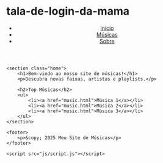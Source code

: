 # tala-de-login-da-mama
<!DOCTYPE html>
<html lang="pt-br">
<head>
    <meta charset="UTF-8">
    <meta name="viewport" content="width=device-width, initial-scale=1.0">
    <title>Site de Músicas</title>
    <link rel="stylesheet" href="css/style.css">
</head>
<body>
    <header>
        <nav>
            <ul>
                <li><a href="index.html">Início</a></li>
                <li><a href="music.html">Músicas</a></li>
                <li><a href="about.html">Sobre</a></li>
            </ul>
        </nav>
    </header>
    
    <section class="home">
        <h1>Bem-vindo ao nosso site de músicas!</h1>
        <p>Descubra novas faixas, artistas e playlists.</p>

        <h2>Top Músicas</h2>
        <ul>
            <li><a href="music.html">Música 1</a></li>
            <li><a href="music.html">Música 2</a></li>
            <li><a href="music.html">Música 3</a></li>
        </ul>
    </section>
    
    <footer>
        <p>&copy; 2025 Meu Site de Músicas</p>
    </footer>

    <script src="js/script.js"></script>
</body>
</html>
